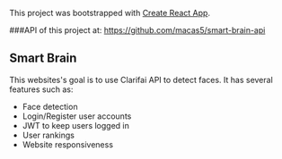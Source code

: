This project was bootstrapped with [Create React App](https://github.com/facebook/create-react-app).

###API of this project at: https://github.com/macas5/smart-brain-api

## Smart Brain

This websites's goal is to use Clarifai API to detect faces. 
It has several features such as:

- Face detection
- Login/Register user accounts
- JWT to keep users logged in
- User rankings
- Website responsiveness
